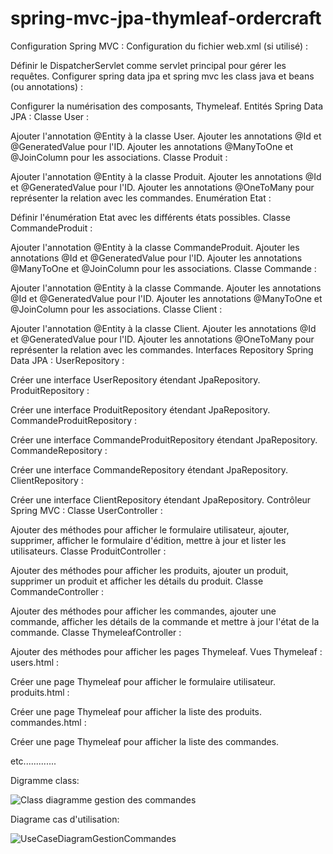 # spring-mvc-jpa-thymleaf-ordercraft
Configuration Spring MVC :
Configuration du fichier web.xml (si utilisé) :

Définir le DispatcherServlet comme servlet principal pour gérer les requêtes.
Configurer spring data jpa et spring mvc  les class java et beans (ou annotations) :

Configurer la numérisation des composants, Thymeleaf.
Entités Spring Data JPA :
Classe User :

Ajouter l'annotation @Entity à la classe User.
Ajouter les annotations @Id et @GeneratedValue pour l'ID.
Ajouter les annotations @ManyToOne et @JoinColumn pour les associations.
Classe Produit :

Ajouter l'annotation @Entity à la classe Produit.
Ajouter les annotations @Id et @GeneratedValue pour l'ID.
Ajouter les annotations @OneToMany pour représenter la relation avec les commandes.
Enumération Etat :

Définir l'énumération Etat avec les différents états possibles.
Classe CommandeProduit :

Ajouter l'annotation @Entity à la classe CommandeProduit.
Ajouter les annotations @Id et @GeneratedValue pour l'ID.
Ajouter les annotations @ManyToOne et @JoinColumn pour les associations.
Classe Commande :

Ajouter l'annotation @Entity à la classe Commande.
Ajouter les annotations @Id et @GeneratedValue pour l'ID.
Ajouter les annotations @ManyToOne et @JoinColumn pour les associations.
Classe Client :

Ajouter l'annotation @Entity à la classe Client.
Ajouter les annotations @Id et @GeneratedValue pour l'ID.
Ajouter les annotations @OneToMany pour représenter la relation avec les commandes.
Interfaces Repository Spring Data JPA :
UserRepository :

Créer une interface UserRepository étendant JpaRepository.
ProduitRepository :

Créer une interface ProduitRepository étendant JpaRepository.
CommandeProduitRepository :

Créer une interface CommandeProduitRepository étendant JpaRepository.
CommandeRepository :

Créer une interface CommandeRepository étendant JpaRepository.
ClientRepository :

Créer une interface ClientRepository étendant JpaRepository.
Contrôleur Spring MVC :
Classe UserController :

Ajouter des méthodes pour afficher le formulaire utilisateur, ajouter, supprimer, afficher le formulaire d'édition, mettre à jour et lister les utilisateurs.
Classe ProduitController :

Ajouter des méthodes pour afficher les produits, ajouter un produit, supprimer un produit et afficher les détails du produit.
Classe CommandeController :

Ajouter des méthodes pour afficher les commandes, ajouter une commande, afficher les détails de la commande et mettre à jour l'état de la commande.
Classe ThymeleafController :

Ajouter des méthodes pour afficher les pages Thymeleaf.
Vues Thymeleaf :
users.html :

Créer une page Thymeleaf pour afficher le formulaire utilisateur.
produits.html :

Créer une page Thymeleaf pour afficher la liste des produits.
commandes.html :

Créer une page Thymeleaf pour afficher la liste des commandes.

etc.............

Digramme class:


![Class diagramme gestion des commandes](https://github.com/Mouslih0/spring-mvc-jpa-thymleaf-ordercraft/assets/106397107/eb3cfbb4-ae66-46d0-b3a8-bcfa45a253c8)

Diagrame cas d'utilisation:

![UseCaseDiagramGestionCommandes](https://github.com/Mouslih0/spring-mvc-jpa-thymleaf-ordercraft/assets/106397107/37e9cc8e-e8fb-412a-8f4a-29b66e68791a)


